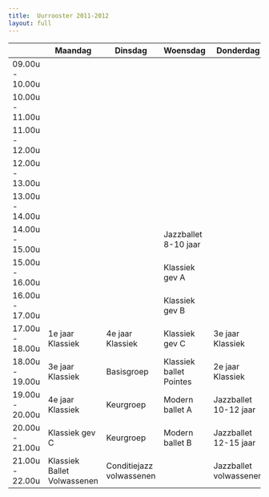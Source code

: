 ```yaml
---
title:  Uurrooster 2011-2012
layout: full
---
```

<table id="uurrooster" class="table table-striped table-bordered table-condensed">
  <thead>
    <tr>
      <th></th>
      <th>Maandag</th>
      <th>Dinsdag</th>
      <th>Woensdag</th>
      <th>Donderdag</th>
      <th>Vrijdag</th>
      <th>Zaterdag</th>
    </tr>
  </thead>
  <tbody>
    <tr>
      <td>09.00u - 10.00u</td>
      <td></td>
      <td></td>
      <td></td>
      <td></td>
      <td></td>
      <td>1e jaar Klassiek</td>
    </tr>
    <tr>
      <td>10.00u - 11.00u</td>
      <td></td>
      <td></td>
      <td></td>
      <td></td>
      <td></td>
      <td>Basisgroep</td>
    </tr>
    <tr>
      <td>11.00u - 12.00u</td>
      <td></td>
      <td></td>
      <td></td>
      <td></td>
      <td></td>
      <td>Variatieklas</td>
    </tr>
    <tr>
      <td>12.00u - 13.00u</td>
      <td></td>
      <td></td>
      <td></td>
      <td></td>
      <td></td>
      <td>Variatieklas</td>
    </tr>
    <tr>
      <td>13.00u - 14.00u</td>
      <td></td>
      <td></td>
      <td></td>
      <td></td>
      <td></td>
      <td>Kleuters <br/>4 jaar</td>
    </tr>
    <tr>
      <td>14.00u - 15.00u</td>
      <td></td>
      <td></td>
      <td>Jazzballet <br/>8-10 jaar</td>
      <td></td>
      <td></td>
      <td>Kleuters <br/>5 jaar</td>
    </tr>
    <tr>
      <td>15.00u - 16.00u</td>
      <td></td>
      <td></td>
      <td>Klassiek gev A</td>
      <td></td>
      <td></td>
      <td>Klassiek gev A</td>
    </tr>
    <tr>
      <td>16.00u - 17.00u</td>
      <td></td>
      <td></td>
      <td>Klassiek gev B</td>
      <td></td>
      <td></td>
      <td>Klassiek gev B</td>
    </tr>
    <tr>
      <td>17.00u - 18.00u</td>
      <td>1e jaar Klassiek</td>
      <td>4e jaar Klassiek</td>
      <td>Klassiek gev C</td>
      <td>3e jaar Klassiek</td>
      <td>2e jaar Klassiek</td>
      <td></td>
    </tr>
    <tr>
      <td>18.00u - 19.00u</td>
      <td>3e jaar Klassiek</td>
      <td>Basisgroep</td>
      <td>Klassiek ballet Pointes</td>
      <td>2e jaar Klassiek</td>
      <td>Basisgroep</td>
      <td></td>
    </tr>
    <tr>
      <td>19.00u - 20.00u</td>
      <td>4e jaar Klassiek</td>
      <td>Keurgroep</td>
      <td>Modern ballet A</td>
      <td>Jazzballet <br/>10-12 jaar</td>
      <td>Jazzballet <br/>15-18 jaar</td>
      <td></td>
    </tr>
    <tr>
      <td>20.00u - 21.00u</td>
      <td>Klassiek gev C</td>
      <td>Keurgroep</td>
      <td>Modern ballet B</td>
      <td>Jazzballet <br/>12-15 jaar</td>
      <td>Keurgroep</td>
      <td></td>
    </tr>
    <tr>
      <td>21.00u - 22.00u</td>
      <td>Klassiek Ballet Volwassenen</td>
      <td>Conditiejazz volwassenen</td>
      <td></td>
      <td>Jazzballet volwassenen</td>
      <td>Jazzballet gevorderden</td>
      <td></td>
    </tr>
  </tbody>
</table>

